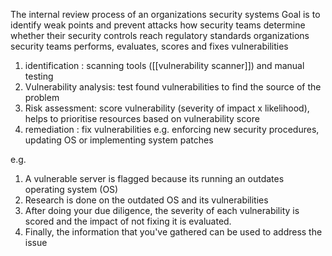 The internal review process of an organizations security systems
Goal is to identify weak points and prevent attacks
how security teams determine whether their security controls reach regulatory standards
organizations security teams performs, evaluates, scores and fixes vulnerabilities
1. identification : scanning tools ([[vulnerability scanner]]) and manual testing
2. Vulnerability analysis: test found vulnerabilities to find the source of the problem
3. Risk assessment: score vulnerability (severity of impact x likelihood), helps to prioritise resources based on vulnerability score
4. remediation :  fix vulnerabilities e.g. enforcing new security procedures, updating OS or implementing system patches


e.g.
1. A vulnerable server is flagged because its running an outdates operating system (OS)
2. Research is done on the outdated OS and its vulnerabilities
3. After doing your due diligence, the severity of each vulnerability is scored and the impact of not fixing it is evaluated.
4. Finally, the information that you've gathered can be used to address the issue

